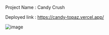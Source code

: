 Project Name : Candy Crush

Deployed link : https://candy-topaz.vercel.app/

![image](https://github.com/user-attachments/assets/a9bf4cda-7a88-40db-bad7-1ea7995fc2b1)

